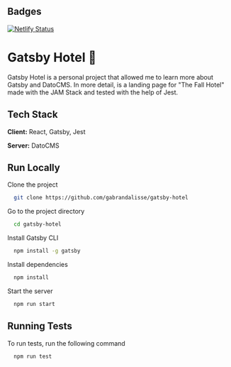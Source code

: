 ## Badges
[![Netlify Status](https://api.netlify.com/api/v1/badges/382f44ac-6110-49d5-ba04-678b3c0b5170/deploy-status)](https://app.netlify.com/sites/hotel-gatsby-react/deploys)




# Gatsby Hotel 🏨

Gatsby Hotel is a personal project that allowed me to learn more about Gatsby and DatoCMS. 
In more detail, is a landing page for "The Fall Hotel" made with the JAM Stack and tested with the help of Jest. 




## Tech Stack

**Client:** React, Gatsby, Jest

**Server:** DatoCMS


## Run Locally

Clone the project

```bash
  git clone https://github.com/gabrandalisse/gatsby-hotel
```

Go to the project directory

```bash
  cd gatsby-hotel
```

Install Gatsby CLI

```bash
  npm install -g gatsby
```

Install dependencies

```bash
  npm install
```

Start the server

```bash
  npm run start
```


## Running Tests

To run tests, run the following command

```bash
  npm run test
```

